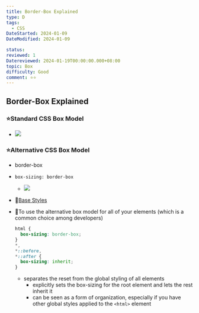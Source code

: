 ```yaml
---
title: Border-Box Explained
type: D
tags:
  - CSS
DateStarted: 2024-01-09
DateModified: 2024-01-09

status:
reviewed: 1
Datereviewed: 2024-01-19T00:00:00.000+08:00
topic: Box
difficulty: Good
comment: ⭐⭐
---
```


## Border-Box Explained

### ⭐Standard CSS Box Model

- ![](<https://cdn.jsdelivr.net/gh/jenniferwonder/bimg/web-design/CSS-Box-Model-(盒模型)-Standard-CSS-Box.png>)

### ⭐Alternative CSS Box Model

- border-box
- `box-sizing: border-box`
  - ![](<https://cdn.jsdelivr.net/gh/jenniferwonder/bimg/web-design/CSS-Box-Model-(盒模型)-Border-Box.png>)
- 📌[Base Styles](Base-Styles.md)
- 📌To use the alternative box model for all of your elements (which is a common choice among developers)

  ```css
  html {
  	box-sizing: border-box;
  }
  *,
  *::before,
  *::after {
  	box-sizing: inherit;
  }
  ```

  - separates the reset from the global styling of all elements
    - explicitly sets the box-sizing for the root element and lets the rest inherit it
    - can be seen as a form of organization, especially if you have other global styles applied to the `<html>` element
